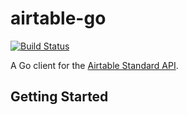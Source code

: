# airtable-go

[![Build Status](https://travis-ci.com/hasheddan/airtable-go.svg?branch=master)](https://travis-ci.com/hasheddan/airtable-go)

A Go client for the [Airtable Standard API](https://airtable.com/api).

## Getting Started